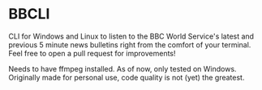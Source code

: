 # BBCLI

CLI for Windows and Linux to listen to the BBC World Service's latest and previous 5 minute news bulletins right from the comfort of your terminal. Feel free to open a pull request for improvements!

Needs to have ffmpeg installed. As of now, only tested on Windows. Originally made for personal use, code quality is not (yet) the greatest.
